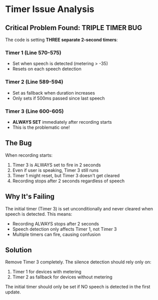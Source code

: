 # Timer Issue Analysis

## Critical Problem Found: TRIPLE TIMER BUG

The code is setting **THREE separate 2-second timers**:

### Timer 1 (Line 570-575)
- Set when speech is detected (metering > -35)
- Resets on each speech detection

### Timer 2 (Line 589-594)  
- Set as fallback when duration increases
- Only sets if 500ms passed since last speech

### Timer 3 (Line 600-605)
- **ALWAYS SET** immediately after recording starts
- This is the problematic one!

## The Bug

When recording starts:
1. Timer 3 is ALWAYS set to fire in 2 seconds
2. Even if user is speaking, Timer 3 still runs
3. Timer 1 might reset, but Timer 3 doesn't get cleared
4. Recording stops after 2 seconds regardless of speech

## Why It's Failing

The initial timer (Timer 3) is set unconditionally and never cleared when speech is detected. This means:
- Recording ALWAYS stops after 2 seconds
- Speech detection only affects Timer 1, not Timer 3
- Multiple timers can fire, causing confusion

## Solution

Remove Timer 3 completely. The silence detection should rely only on:
1. Timer 1 for devices with metering
2. Timer 2 as fallback for devices without metering

The initial timer should only be set if NO speech is detected in the first update.